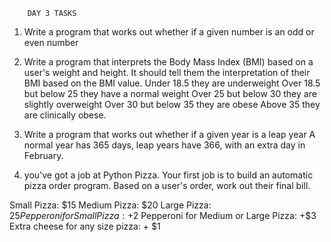 		DAY 3 TASKS
1) Write a program that works out whether if a given number is an odd or even number

2) Write a program that interprets the Body Mass Index (BMI) based on a user's weight and height.
It should tell them the interpretation of their BMI based on the BMI value.
Under 18.5 they are underweight
Over 18.5 but below 25 they have a normal weight
Over 25 but below 30 they are slightly overweight
Over 30 but below 35 they are obese
Above 35 they are clinically obese.

3) Write a program that works out whether if a given year is a leap year
A normal year has 365 days, leap years have 366, with an extra day in February.

4)  you've got a job at Python Pizza. Your first job is to build an automatic pizza order program.
Based on a user's order, work out their final bill.

Small Pizza: $15
Medium Pizza: $20
Large Pizza: $25
Pepperoni for Small Pizza: +$2
Pepperoni for Medium or Large Pizza: +$3
Extra cheese for any size pizza: + $1
